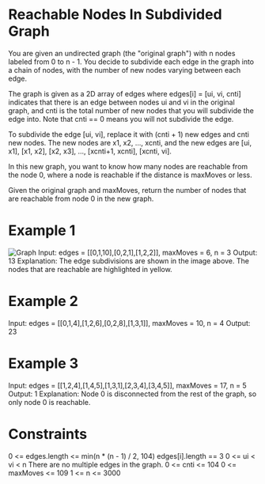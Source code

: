 # Reachable Nodes In Subdivided Graph
You are given an undirected graph (the "original graph") with n nodes labeled from 0 to n - 1. You decide to subdivide each edge in the graph into a chain of nodes, with the number of new nodes varying between each edge.

The graph is given as a 2D array of edges where edges[i] = [ui, vi, cnti] indicates that there is an edge between nodes ui and vi in the original graph, and cnti is the total number of new nodes that you will subdivide the edge into. Note that cnti == 0 means you will not subdivide the edge.

To subdivide the edge [ui, vi], replace it with (cnti + 1) new edges and cnti new nodes. The new nodes are x1, x2, ..., xcnti, and the new edges are [ui, x1], [x1, x2], [x2, x3], ..., [xcnti+1, xcnti], [xcnti, vi].

In this new graph, you want to know how many nodes are reachable from the node 0, where a node is reachable if the distance is maxMoves or less.

Given the original graph and maxMoves, return the number of nodes that are reachable from node 0 in the new graph.

# Example 1
![Graph](https://s3-lc-upload.s3.amazonaws.com/uploads/2018/08/01/origfinal.png)
Input: edges = [[0,1,10],[0,2,1],[1,2,2]], maxMoves = 6, n = 3
Output: 13
Explanation: The edge subdivisions are shown in the image above.
The nodes that are reachable are highlighted in yellow.

# Example 2
Input: edges = [[0,1,4],[1,2,6],[0,2,8],[1,3,1]], maxMoves = 10, n = 4
Output: 23

# Example 3
Input: edges = [[1,2,4],[1,4,5],[1,3,1],[2,3,4],[3,4,5]], maxMoves = 17, n = 5
Output: 1
Explanation: Node 0 is disconnected from the rest of the graph, so only node 0 is reachable.

# Constraints
0 <= edges.length <= min(n * (n - 1) / 2, 104)
edges[i].length == 3
0 <= ui < vi < n
There are no multiple edges in the graph.
0 <= cnti <= 104
0 <= maxMoves <= 109
1 <= n <= 3000